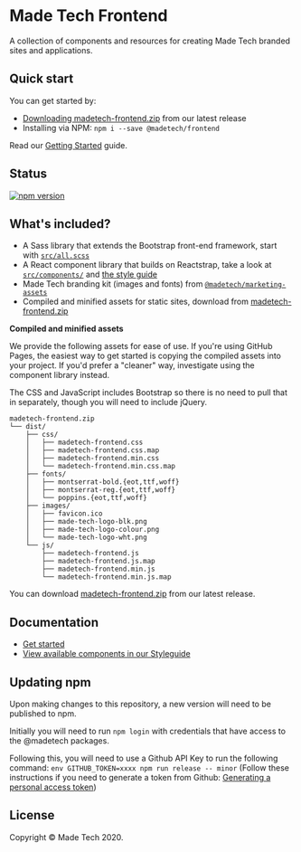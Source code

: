 # Made Tech Frontend

A collection of components and resources for creating Made Tech branded sites and applications.

## Quick start

You can get started by:

 - [Downloading madetech-frontend.zip](https://github.com/madetech/frontend/releases) from our latest release
 - Installing via NPM: `npm i --save @madetech/frontend`

Read our [Getting Started](https://madetech.github.com/frontend/getting-started) guide.

## Status

[![npm version](https://img.shields.io/npm/v/@madetech/frontend.svg)](https://www.npmjs.com/package/@madetech/frontend)

## What's included?

 - A Sass library that extends the Bootstrap front-end framework, start with [`src/all.scss`](https://github.com/madetech/frontend/blob/master/src/all.scss)
 - A React component library that builds on Reactstrap, take a look at [`src/components/`](https://github.com/madetech/frontend/tree/master/src/components) and [the style guide](https://madetech.github.io/frontend/styleguide/)
 - Made Tech branding kit (images and fonts) from [`@madetech/marketing-assets`](https://github.com/madetech/marketing-assets)
 - Compiled and minified assets for static sites, download from [madetech-frontend.zip](https://github.com/madetech/frontend/releases)

**Compiled and minified assets**

We provide the following assets for ease of use. If you're using GitHub Pages, the easiest way to get started is copying the compiled assets into your project. If you'd prefer a "cleaner" way, investigate using the component library instead.

The CSS and JavaScript includes Bootstrap so there is no need to pull that in separately, though you will need to include jQuery.

```
madetech-frontend.zip
└── dist/
    ├── css/
    │   ├── madetech-frontend.css
    │   ├── madetech-frontend.css.map
    │   ├── madetech-frontend.min.css
    │   └── madetech-frontend.min.css.map
    ├── fonts/
    │   ├── montserrat-bold.{eot,ttf,woff}
    │   ├── montserrat-reg.{eot,ttf,woff}
    │   └── poppins.{eot,ttf,woff}
    ├── images/
    │   ├── favicon.ico
    │   ├── made-tech-logo-blk.png
    │   ├── made-tech-logo-colour.png
    │   └── made-tech-logo-wht.png
    └── js/
        ├── madetech-frontend.js
        ├── madetech-frontend.js.map
        ├── madetech-frontend.min.js
        └── madetech-frontend.min.js.map
```

You can download [madetech-frontend.zip](https://github.com/madetech/frontend/releases) from our latest release.

## Documentation

 - [Get started](https://madetech.github.com/frontend/getting-started)
 - [View available components in our  Styleguide](https://madetech.github.com/frontend/styleguide/)

## Updating npm

Upon making changes to this repository, a new version will need to be published to npm.

Initially you will need to run `npm login` with credentials that have access to the @madetech packages.

Following this, you will need to use a Github API Key to run the following command: `env GITHUB_TOKEN=xxxx npm run release -- minor`
(Follow these instructions if you need to generate a token from Github: [Generating a personal access token](https://help.github.com/en/github/authenticating-to-github/creating-a-personal-access-token-for-the-command-line))

## License

Copyright &copy; Made Tech 2020.

